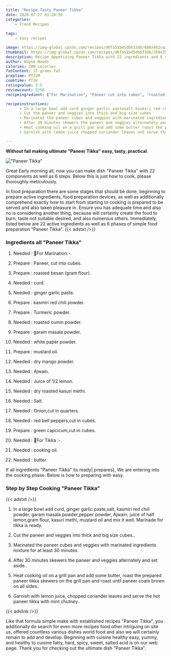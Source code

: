 ```yaml
---
title: "Recipe Tasty Paneer Tikka"
date: 2020-07-27 03:20:50
categories:
    - Trend Recipes
    
tags:
    - Easy recipes

image: https://img-global.cpcdn.com/recipes/d6fa51b45db633d6/680x482cq70/paneer-tikka-recipe-main-photo.jpg
thumbnail: https://img-global.cpcdn.com/recipes/d6fa51b45db633d6/350x250cq70/paneer-tikka-recipe-main-photo.jpg
description: Recipe Appetizing Paneer Tikka with 22 ingredients and 6 stages of easy cooking.
author: Wayne Woods
calories: 200 calories
fatContent: 12 grams fat
preptime: PT22M
cooktime: PT1H
ratingvalue: 3.5
reviewcount: 2256
recipeingredient: ["For Marination", "Paneer cut into cubes", "roasted besan gram flour", "curd", "ginger garlic paste", "kasmiri red chili powder", "Turmeric powder", "roasted cumin powder", "garam masala powder", "white paper powder", "mustard oil", "dry mango powder", "Ajwain", "Juice of 12 lemon", "dry roasted kasuri methi", "Salt", "Onioncut in quarters", "red bell pepperscut in cubes", "green capcicumcut in cubes", "For Tikka ", "cooking oil", "butter"]

recipeinstructions: 
      - In a large bowl add curd ginger garlic pastesalt kasmiri red chili powder garam masala powderpepper powder Ajwain juice of half lemongram flour kasuri methi mustard oil and mix it well Marinade for tikka is ready 
      - Cut the paneer and veggies into thick and big size cubes 
      - Marinated the paneer cubes and veggies with marinated ingredients mixture for at least 30 minutes 
      - After 30 minutes skewers the paneer and veggies alternately and set aside 
      - Heat cooking oil on a grill pan and add some butter roast the prepared paneer tikka skewers on the grill pan and roast until paneer coats brown on all sides 
      - Garnish with lemon juice chopped coriander leaves and serve the hot paneer tikka with mint chutney

---
```




**Without fail making ultimate &#34;Paneer Tikka&#34; easy, tasty, practical**. 


![&#34;Paneer Tikka&#34;](https://img-global.cpcdn.com/recipes/d6fa51b45db633d6/680x482cq70/paneer-tikka-recipe-main-photo.jpg "&#34;Paneer Tikka&#34;")




Great Early morning all, now you can make dish &#34;Paneer Tikka&#34; with 22 components as well as 6 steps. Below this is just how to cook, please thoroughly meticulously.

In food preparation there are some stages that should be done, beginning to prepare active ingredients, food preparation devices, as well as additionally comprehend exactly how to start from starting to cooking is prepared to be served and also taken pleasure in. Ensure you has adequate time and also no is considering another thing, because will certainly create the food to burn, taste not suitable desired, and also numerous others. Immediately, listed below are 22 active ingredients as well as 6 phases of simple food preparation &#34;Paneer Tikka&#34;.
{{< adstxt />}}

### Ingredients all &#34;Paneer Tikka&#34;


1. Needed  : 🔸For Marination:-.

1. Prepare  : Paneer, cut into cubes.

1. Prepare  : roasted besan (gram flour).

1. Needed  : curd.

1. Needed  : ginger garlic paste.

1. Prepare  : kasmiri red chili powder.

1. Prepare  : Turmeric powder.

1. Needed  : roasted cumin powder.

1. Prepare  : garam masala powder.

1. Needed  : white paper powder.

1. Prepare  : mustard oil.

1. Needed  : dry mango powder.

1. Needed  : Ajwain.

1. Needed  : Juice of 1/2 lemon.

1. Needed  : dry roasted kasuri methi.

1. Needed  : Salt.

1. Needed  : Onion,cut in quarters.

1. Needed  : red bell peppers,cut in cubes.

1. Prepare  : green capcicum,cut in cubes.

1. Needed  : 🔸For Tikka :-.

1. Needed  : cooking oil.

1. Needed  : butter.



If all ingredients &#34;Paneer Tikka&#34; its ready| prepares}, We are entering into the cooking phase. Below is how to preparing with easy.

### Step by Step Cooking &#34;Paneer Tikka&#34;

{{< adstxt />}}


1. In a large bowl add curd, ginger garlic paste,salt, kasmiri red chili powder, garam masala powder,pepper powder, Ajwain, juice of half lemon,gram flour, kasuri methi, mustard oil and mix it well. Marinade for tikka is ready.



1. Cut the paneer and veggies into thick and big size cubes..



1. Marinated the paneer cubes and veggies with marinated ingredients mixture for at least 30 minutes.



1. After 30 minutes skewers the paneer and veggies alternately and set aside..



1. Heat cooking oil on a grill pan and add some butter, roast the prepared paneer tikka skewers on the grill pan and roast until paneer coats brown on all sides..



1. Garnish with lemon juice, chopped coriander leaves and serve the hot paneer tikka with mint chutney..





{{< adslink />}}

Like that formula simple make with established recipes &#34;Paneer Tikka&#34;, you additionally do search for even more recipes food other intriguing on site us, offered countless various dishes world food and also we will certainly remain to add and develop. Beginning with cuisine healthy easy, yummy, and healthy to cuisine fatty, hard, spicy, sweet, salted acid is on our web page. Thank you for checking out the ultimate dish &#34;Paneer Tikka&#34;.

